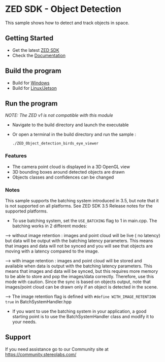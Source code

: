 # ZED SDK - Object Detection

This sample shows how to detect and track objects in space.

## Getting Started
 - Get the latest [ZED SDK](https://www.stereolabs.com/developers/release/)
 - Check the [Documentation](https://www.stereolabs.com/docs/)

## Build the program
 - Build for [Windows](https://www.stereolabs.com/docs/app-development/cpp/windows/)
 - Build for [Linux/Jetson](https://www.stereolabs.com/docs/app-development/cpp/linux/)

## Run the program
*NOTE: The ZED v1 is not compatible with this module*
- Navigate to the build directory and launch the executable
- Or open a terminal in the build directory and run the sample :

      ./ZED_Object_detection_birds_eye_viewer

### Features
 - The camera point cloud is displayed in a 3D OpenGL view
 - 3D bounding boxes around detected objects are drawn
 - Objects classes and confidences can be changed

### Notes
This sample supports the batching system introduced in 3.5, but note that it is not supported on all platforms. 
See ZED SDK 3.5 Release notes for the supported platforms. 

- To use batching system, set the `USE_BATCHING` flag to 1 in main.cpp. 
The batching works in 2 different modes: 

--> without image retention : images and point cloud will be live ( no latency) but data will be output with the batching latency parameters. 
This means that images and data will not be synced and you will see that objects are moving with a latency compared to the image.

--> with image retention : images and point cloud will be stored and available when data is output with the batching latency parameters.
This means that images and data will be synced, but this requires more memory to be able to store and pop the images/data correctly. Therefore, use this mode with caution. 
Since the sync is based on objects output, note that images/point cloud can be drawn only if an object is detected in the scene. 

--> The image retention flag is defined with `#define WITH_IMAGE_RETENTION true` in BatchSystemHandler.hpp

- If you want to use the batching system in your application, a good starting point is to use the BatchSystemHandler class and modify it to your needs.


## Support
If you need assistance go to our Community site at https://community.stereolabs.com/
